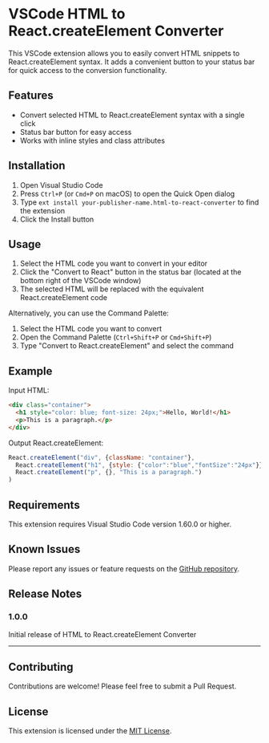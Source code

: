 # VSCode HTML to React.createElement Converter

This VSCode extension allows you to easily convert HTML snippets to React.createElement syntax. It adds a convenient button to your status bar for quick access to the conversion functionality.

## Features

- Convert selected HTML to React.createElement syntax with a single click
- Status bar button for easy access
- Works with inline styles and class attributes

## Installation

1. Open Visual Studio Code
2. Press `Ctrl+P` (or `Cmd+P` on macOS) to open the Quick Open dialog
3. Type `ext install your-publisher-name.html-to-react-converter` to find the extension
4. Click the Install button

## Usage

1. Select the HTML code you want to convert in your editor
2. Click the "Convert to React" button in the status bar (located at the bottom right of the VSCode window)
3. The selected HTML will be replaced with the equivalent React.createElement code

Alternatively, you can use the Command Palette:

1. Select the HTML code you want to convert
2. Open the Command Palette (`Ctrl+Shift+P` or `Cmd+Shift+P`)
3. Type "Convert to React.createElement" and select the command

## Example

Input HTML:
```html
<div class="container">
  <h1 style="color: blue; font-size: 24px;">Hello, World!</h1>
  <p>This is a paragraph.</p>
</div>
```

Output React.createElement:
```javascript
React.createElement("div", {className: "container"}, 
  React.createElement("h1", {style: {"color":"blue","fontSize":"24px"}}, "Hello, World!"),
  React.createElement("p", {}, "This is a paragraph.")
)
```

## Requirements

This extension requires Visual Studio Code version 1.60.0 or higher.

## Known Issues

Please report any issues or feature requests on the [GitHub repository](https://github.com/prodypanda/HTML-to-React-Create-Element/issues).

## Release Notes

### 1.0.0

Initial release of HTML to React.createElement Converter

---

## Contributing

Contributions are welcome! Please feel free to submit a Pull Request.

## License

This extension is licensed under the [MIT License](LICENSE.md).